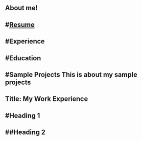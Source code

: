 About me!
---
#[Resume](./Topics/2025-07-02-Resume.md) 
---
#Experience
---
#Education
----
#Sample Projects This is about my sample projects
-----
Title: My Work Experience
----
#Heading 1
---
##Heading 2
---
